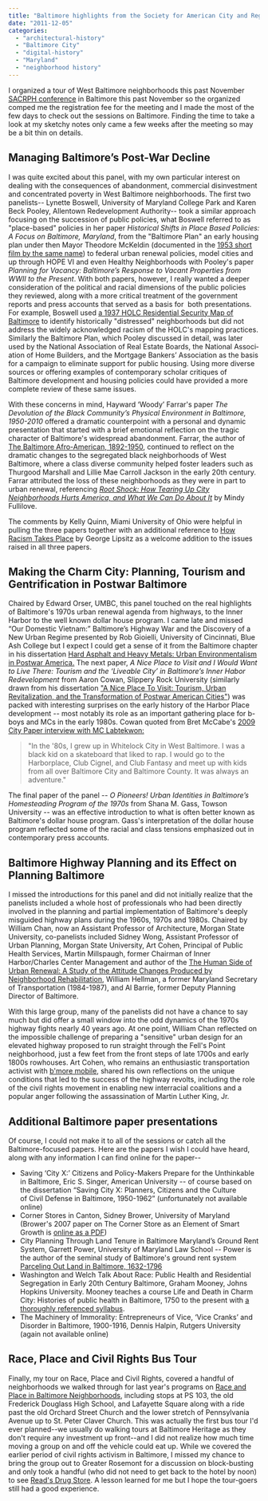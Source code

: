```yaml
---
title: "Baltimore highlights from the Society for American City and Regional Planning History"
date: "2011-12-05"
categories: 
  - "architectural-history"
  - "Baltimore City"
  - "digital-history"
  - "Maryland"
  - "neighborhood history"
---
```


I organized a tour of West Baltimore neighborhoods this past November [SACRPH conference](http://www.dcp.ufl.edu/sacrph/conference/conference.html) in Baltimore this past November so the organized comped me the registration fee for the meeting and I made the most of the few days to check out the sessions on Baltimore. Finding the time to take a look at my sketchy notes only came a few weeks after the meeting so may be a bit thin on details.

## Managing Baltimore’s Post-War Decline

I was quite excited about this panel, with my own particular interest on dealing with the consequences of abandonment, commercial disinvestment and concentrated poverty in West Baltimore neighborhoods. The first two panelists-- Lynette Boswell, University of Maryland College Park and Karen Beck Pooley, Allentown Redevelopment Authority-- took a similar approach focusing on the succession of public policies, what Boswell referred to as "place-based" policies in her paper _Historical Shifts in Place Based Policies: A Focus on Baltimore, Maryland_, from the "Baltimore Plan" an early housing plan under then Mayor Theodore McKeldin (documented in the [1953 short film by the same name](http://www.archive.org/details/baltimore_plan)) to federal urban renewal policies, model cities and up through HOPE VI and even Healthy Neighborhoods with Pooley's paper _Planning for Vacancy: Baltimore’s Response to Vacant Properties from WWII to the Present_. With both papers, however, I really wanted a deeper consideration of the political and racial dimensions of the public policies they reviewed, along with a more critical treatment of the government reports and press accounts that served as a basis for  both presentations. For example, Boswell used [a 1937 HOLC Residential Security Map of Baltimore](https://jscholarship.library.jhu.edu/handle/1774.2/32621) to identify historically "distressed" neighborhoods but did not address the widely acknowledged racism of the HOLC's mapping practices. Similarly the Baltimore Plan, which Pooley discussed in detail, was later used by the National Asso­ci­a­tion of Real Estate Boards, the National Asso­ci­a­tion of Home Builders, and the Mort­gage Bankers’ Asso­ci­a­tion as the basis for a campaign to eliminate support for public housing. Using more diverse sources or offering examples of contemporary scholar critiques of Baltimore development and housing policies could have provided a more complete review of these same issues.

With these concerns in mind, Hayward ‘Woody’ Farrar's paper _The Devolution of the Black Community’s Physical Environment in Baltimore, 1950-2010_ offered a dramatic counterpoint with a personal and dynamic presentation that started with a brief emotional reflection on the tragic character of Baltimore's widespread abandonment. Farrar, the author of [The Baltimore Afro-American, 1892-1950](http://openlibrary.org/books/OL678227M/The_Baltimore_Afro-American_1892-1950), continued to reflect on the dramatic changes to the segregated black neighborhoods of West Baltimore, where a class diverse community helped foster leaders such as Thurgood Marshall and Lillie Mae Carroll Jackson in the early 20th century. Farrar attributed the loss of these neighborhoods as they were in part to urban renewal, referencing [_Root Shock: How Tearing Up City Neighborhoods Hurts America, and What We Can Do About It_](http://books.google.com/books?id=-oumVM9qzb8C) by Mindy Fullilove.

The comments by Kelly Quinn, Miami University of Ohio were helpful in pulling the three papers together with an additional reference to [How Racism Takes Place](http://www.temple.edu/tempress/titles/2089_reg.html) by George Lipsitz as a welcome addition to the issues raised in all three papers.

## Making the Charm City: Planning, Tourism and Gentrification in Postwar Baltimore

Chaired by Edward Orser, UMBC, this panel touched on the real highlights of Baltimore's 1970s urban renewal agenda from highways, to the Inner Harbor to the well known dollar house program. I came late and missed “Our Domestic Vietnam:” Baltimore’s Highway War and the Discovery of a New Urban Regime presented by Rob Gioielli, University of Cincinnati, Blue Ash College but I expect I could get a sense of it from the Baltimore chapter in his dissertation [Hard Asphalt and Heavy Metals: Urban Environmentalism in Postwar America.](http://etd.ohiolink.edu/view.cgi/GIOIELLI%20ROBERT%20R.pdf?ucin1212161222) The next paper, _A Nice Place to Visit and I Would Want to Live There: Tourism and the ‘Liveable City’ in Baltimore’s Inner Habor Redevelopment_ from Aaron Cowan, Slippery Rock University (similarly drawn from his dissertation ["A Nice Place To Visit: Tourism, Urban Revitalization, and the Transformation of Postwar American Cities"](http://etd.ohiolink.edu/view.cgi?acc_num=ucin1203655126)) was packed with interesting surprises on the early history of the Harbor Place development -- most notably its role as an important gathering place for b-boys and MCs in the early 1980s. Cowan quoted from Bret McCabe's [2009 City Paper interview with MC Labtekwon:](http://www2.citypaper.com/news/story.asp?id=17544)

> "In the '80s, I grew up in Whitelock City in West Baltimore. I was a black kid on a skateboard that liked to rap. I would go to the Harborplace, Club Cignel, and Club Fantasy and meet up with kids from all over Baltimore City and Baltimore County. It was always an adventure."

The final paper of the panel -- _O Pioneers! Urban Identities in Baltimore’s Homesteading Program of the 1970s_ from Shana M. Gass, Towson University -- was an effective introduction to what is often better known as Baltimore's dollar house program. Gass's interpretation of the dollar house program reflected some of the racial and class tensions emphasized out in contemporary press accounts.

## Baltimore Highway Planning and its Effect on Planning Baltimore

I missed the introductions for this panel and did not initially realize that the panelists included a whole host of professionals who had been directly involved in the planning and partial implementation of Baltimore's deeply misguided highway plans during the 1960s, 1970s and 1980s. Chaired by William Chan, now an Assistant Professor of Architecture, Morgan State University, co-panelists included Sidney Wong, Assistant Professor of Urban Planning, Morgan State University, Art Cohen, Principal of Public Health Services, Martin Millspaugh, former Chairman of Inner Harbor/Charles Center Management and author of the [The Human Side of Urban Renewal: A Study of the Attitude Changes Produced by Neighborhood Rehabilitation](http://openlibrary.org/books/OL7039933M/The_Human_Side_of_Urban_Renewal), William Hellman, a former Maryland Secretary of Transportation (1984-1987), and Al Barrie, former Deputy Planning Director of Baltimore.

With this large group, many of the panelists did not have a chance to say much but did offer a small window into the odd dynamics of the 1970s highway fights nearly 40 years ago. At one point, William Chan reflected on the impossible challenge of preparing a "sensitive" urban design for an elevated highway proposed to run straight through the Fell's Point neighborhood, just a few feet from the front steps of late 1700s and early 1800s rowhouses. Art Cohen, who remains an enthusiastic transportation activist with [b'more mobile](http://www.bmoremobile.org/), shared his own reflections on the unique conditions that led to the success of the highway revolts, including the role of the civil rights movement in enabling new interracial coalitions and a popular anger following the assassination of Martin Luther King, Jr.

## Additional Baltimore paper presentations

Of course, I could not make it to all of the sessions or catch all the Baltimore-focused papers. Here are the papers I wish I could have heard, along with any information I can find online for the paper--

- Saving ‘City X:’ Citizens and Policy-Makers Prepare for the Unthinkable in Baltimore, Eric S. Singer, American University -- of course based on the dissertation “Saving City X: Planners, Citizens and the Culture of Civil Defense in Baltimore, 1950-1962” (unfortunately not available online)
- Corner Stores in Canton, Sidney Brower, University of Maryland (Brower's 2007 paper on The Corner Store as an Element of Smart Growth is [online as a PDF](http://www.rff.org/rff/Events/upload/30226_1.pdf))
- City Planning Through Land Tenure in Baltimore Maryland’s Ground Rent System, Garrett Power, University of Maryland Law School -- Power is the author of the seminal study of Baltimore's ground rent system [Parceling Out Land in Baltimore, 1632-1796](http://digitalcommons.law.umaryland.edu/cgi/viewcontent.cgi?article=1297&context=fac_pubs)
- Washington and Welch Talk About Race: Public Health and Residential Segregation in Early 20th Century Baltimore, Graham Mooney, Johns Hopkins University. Mooney teaches a course Life and Death in Charm City: Histories of public health in Baltimore, 1750 to the present with [a thoroughly referenced syllabus](http://www.hopkinsmedicine.org/bin/o/a/550.609.pdf).
- The Machinery of Immorality: Entrepreneurs of Vice, ‘Vice Cranks’ and Disorder in Baltimore, 1900-1916, Dennis Halpin, Rutgers University (again not available online)

## Race, Place and Civil Rights Bus Tour

Finally, my tour on Race, Place and Civil Rights, covered a handful of neighborhoods we walked through for last year's programs on [Race and Place in Baltimore Neighborhoods](http://www.baltimoreheritage.org/education/race-and-place/), including stops at PS 103, the old Frederick Douglass High School, and Lafayette Square along with a ride past the old Orchard Street Church and the lower stretch of Pennsylvania Avenue up to St. Peter Claver Church. This was actually the first bus tour I'd ever planned--we usually do walking tours at Baltimore Heritage as they don't require any investment up front--and I did not realize how much time moving a group on and off the vehicle could eat up. While we covered the earlier period of civil rights activism in Baltimore, I missed my chance to bring the group out to Greater Rosemont for a discussion on block-busting and only took a handful (who did not need to get back to the hotel by noon) to see [Read's Drug Store](http://www.baltimoreheritage.org/2011/01/why-the-west-side-matters-reads-drug-store-and-baltimores-civil-rights-heritage/). A lesson learned for me but I hope the tour-goers still had a good experience.
